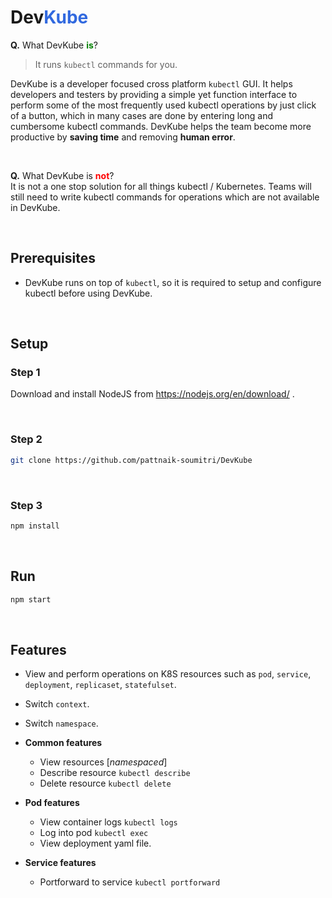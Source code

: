 # **Dev<span style='color: #3169DF;'>Kube</span>**

**Q.** What DevKube **<span style='color: green;'>is</span>**?<br/>
 > It runs `kubectl` commands for you.

DevKube is a developer focused cross platform `kubectl` GUI. 
It helps developers and testers by providing a simple yet function interface to perform some of the most frequently used kubectl operations by just click of a button, which in many cases are done by entering long and cumbersome kubectl commands. DevKube helps the team become more productive by **saving time** and removing **human error**.

<br/>

**Q.** What DevKube is **<span style='color: red;'>not</span>**?<br/>
It is not a one stop solution for all things kubectl / Kubernetes. Teams will still need to write kubectl commands for operations which are not available in DevKube.


<br/>

## Prerequisites
- DevKube runs on top of `kubectl`, so it is required to setup and configure kubectl before using DevKube.

<br/>

## Setup

### Step 1
Download and install NodeJS from https://nodejs.org/en/download/ .

<br/>

### Step 2

```sh
git clone https://github.com/pattnaik-soumitri/DevKube
```

<br/>

### Step 3
```sh
npm install
```

<br/>

## Run
```sh
npm start
```

<br/>

## Features
- View and perform operations on K8S resources such as `pod`, `service`, `deployment`, `replicaset`, `statefulset`.
- Switch `context`.
- Switch `namespace`.

- **Common features**
  - View resources [*namespaced*]
  - Describe resource `kubectl describe`
  - Delete resource `kubectl delete`

- **Pod features**
  - View container logs `kubectl logs`
  - Log into pod `kubectl exec`
  - View deployment yaml file.

- **Service features**
  - Portforward to service `kubectl portforward`

<br/>
